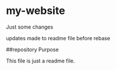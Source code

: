 # my-website
Just some changes

updates made to readme file before rebase

##repository Purpose

This file is just a readme file.
